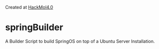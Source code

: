 Created at [HackMol4.0](https://hackmol.tech/)

# springBuilder
A Builder Script to build SpringOS on top of a Ubuntu Server Installation.
